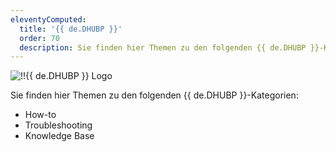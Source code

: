 ```yaml
---
eleventyComputed:
  title: '{{ de.DHUBP }}'
  order: 70
  description: Sie finden hier Themen zu den folgenden {{ de.DHUBP }}-Kategorien:':' How-to, Troubleshooting und Knowledge Base Themen.
---
```

![!!{{ de.DHUBP }} Logo](https://webdevolutions.blob.core.windows.net/images/projects/devolutions-hub-personal/devolutions-hub-personal-color-shadow.svg)  

Sie finden hier Themen zu den folgenden {{ de.DHUBP }}-Kategorien:  

* How-to 
* Troubleshooting 
* Knowledge Base 

